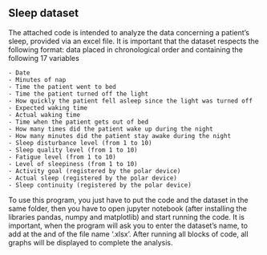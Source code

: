 ## Sleep dataset
The attached code is intended to analyze the data concerning a patient’s sleep, provided via an excel file. It is important that the dataset respects the following format: data placed in chronological order and containing the following 17 variables
 
    - Date
    - Minutes of nap
    - Time the patient went to bed
    - Time the patient turned off the light
    - How quickly the patient fell asleep since the light was turned off
    - Expected waking time
    - Actual waking time
    - Time when the patient gets out of bed
    - How many times did the patient wake up during the night
    - How many minutes did the patient stay awake during the night
    - Sleep disturbance level (from 1 to 10)
    - Sleep quality level (from 1 to 10)
    - Fatigue level (from 1 to 10)
    - Level of sleepiness (from 1 to 10)
    - Activity goal (registered by the polar device)
    - Actual sleep (registered by the polar device)
    - Sleep continuity (registered by the polar device)
    
To use this program, you just have to put the code and the dataset in the same folder, then you have to open jupyter notebook (after installing the libraries pandas, numpy and matplotlib) and start running the code. It is important, when the program will ask you to enter the dataset’s name, to add at the and of the file name ‘.xlsx’. 
After running all blocks of code, all graphs will be displayed to complete the analysis.


 

